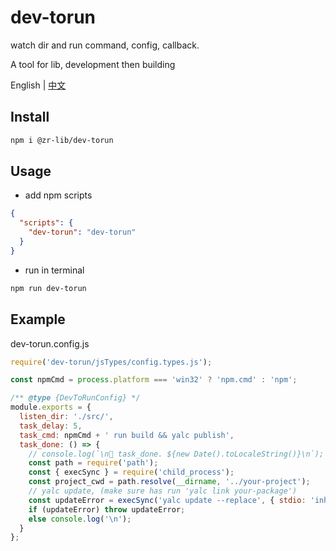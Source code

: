 # dev-torun
watch dir and run command, config, callback.

A tool for lib, development then building

English | [中文](./README-zh.md)

## Install

```bash
npm i @zr-lib/dev-torun
```

## Usage

- add npm scripts
```json
{
  "scripts": {
    "dev-torun": "dev-torun"
  }
}
```

- run in terminal

```bash
npm run dev-torun
```

## Example

dev-torun.config.js

```js
require('dev-torun/jsTypes/config.types.js');

const npmCmd = process.platform === 'win32' ? 'npm.cmd' : 'npm';

/** @type {DevToRunConfig} */
module.exports = {
  listen_dir: './src/',
  task_delay: 5,
  task_cmd: npmCmd + ' run build && yalc publish',
  task_done: () => {
    // console.log(`\n🚀 task_done. ${new Date().toLocaleString()}\n`);
    const path = require('path');
    const { execSync } = require('child_process');
    const project_cwd = path.resolve(__dirname, '../your-project');
    // yalc update, (make sure has run 'yalc link your-package')
    const updateError = execSync('yalc update --replace', { stdio: 'inherit', cwd: project_cwd });
    if (updateError) throw updateError;
    else console.log('\n');
  }
};
```
